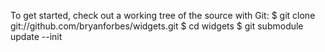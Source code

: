 To get started, check out a working tree of the source with Git:
    $ git clone git://github.com/bryanforbes/widgets.git
    $ cd widgets
    $ git submodule update --init
